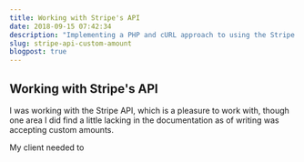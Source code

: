 ```yaml
---
title: Working with Stripe's API
date: 2018-09-15 07:42:34
description: "Implementing a PHP and cURL approach to using the Stripe API, in order to customize checkout and use the elements.js libary"
slug: stripe-api-custom-amount
blogpost: true
---
```


## Working with Stripe's API

I was working with the Stripe API, which is a pleasure to work with, though one area I did find a little lacking in the documentation as of writing was accepting custom amounts. 

My client needed to